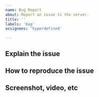 ```yaml
---
name: Bug Report
about: Report an issue to the server.
title: ''
labels: 'bug'
assignees: 'hyperdefined'

---
```


## Explain the issue

## How to reproduce the issue

## Screenshot, video, etc
